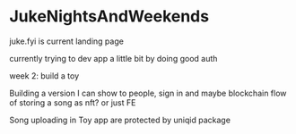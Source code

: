 # JukeNightsAndWeekends

juke.fyi is current landing page

currently trying to dev app a little bit by doing good auth

week 2: build a toy

Building a version I can show to people, sign in and maybe blockchain flow of storing a song as nft? or just FE


Song uploading in Toy app are protected by uniqid package
